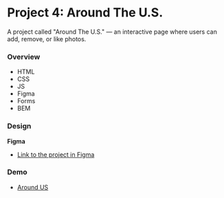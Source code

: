# Project 4: Around The U.S.
A project called "Around The U.S." — an interactive page where users can add, remove, or like photos.

### Overview
* HTML
* CSS
* JS
* Figma
* Forms
* BEM
### Design

**Figma**

* [Link to the project in Figma](https://www.figma.com/file/SurN1jaeEQIhuZEDMhmWWf/Sprint-4-Around-The-U.S.-desktop-mobile?node-id=0%3A1)

### Demo

* [Around US](https://nuriyaakh.github.io/web_project_4/)


